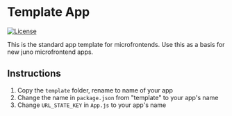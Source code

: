 # Template App

[![License](https://img.shields.io/badge/License-Apache%202.0-blue.svg)](LICENSE)

This is the standard app template for microfrontends. Use this as a basis for new juno microfrontend apps.

## Instructions

1. Copy the `template` folder, rename to name of your app
2. Change the name in `package.json` from "template" to your app's name
3. Change `URL_STATE_KEY` in `App.js` to your app's name
